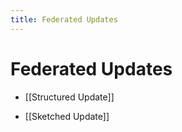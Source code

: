 ```yaml
---
title: Federated Updates
---
```


# Federated Updates
- [[Structured Update]] 

- [[Sketched Update]]




















